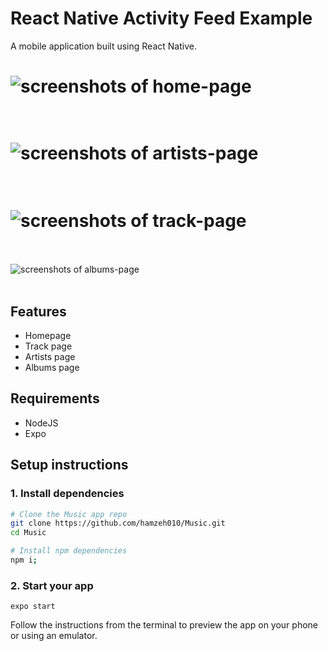 # React Native Activity Feed Example

A mobile application built using React Native.

![screenshots of home-page](https://sondos.s3.ca-central-1.amazonaws.com/images/homepage.png)
<br /><br />
===================================================================================================================
![screenshots of artists-page](https://sondos.s3.ca-central-1.amazonaws.com/images/artistpage.png)
<br /><br />
===================================================================================================================

![screenshots of track-page](https://sondos.s3.ca-central-1.amazonaws.com/images/trackpage.png)
<br /><br />
===================================================================================================================

![screenshots of albums-page](https://sondos.s3.ca-central-1.amazonaws.com/images/albumspage.png)
<br /><br />

## Features

- Homepage
- Track page
- Artists page
- Albums page

## Requirements

- NodeJS
- Expo

## Setup instructions

### 1. Install dependencies

```sh
# Clone the Music app repo
git clone https://github.com/hamzeh010/Music.git
cd Music

# Install npm dependencies
npm i;
```

### 2. Start your app

```
expo start
```

Follow the instructions from the terminal to preview the app on your phone or using an emulator.